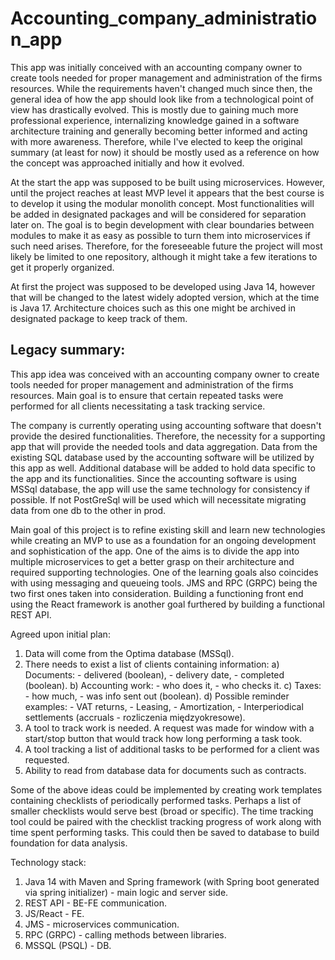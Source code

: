 # Accounting_company_administration_app

This app was initially conceived with an accounting company owner to create tools needed for proper management and
administration of the firms resources. While the requirements haven't changed much since then, the general idea of how
the app should look like from a technological point of view has drastically evolved. This is mostly due to gaining much 
more professional experience, internalizing knowledge gained in a software architecture training and generally becoming
better informed and acting with more awareness. Therefore, while I've elected to keep the original summary (at least for
now) it should be mostly used as a reference on how the concept was approached initially and how it evolved.

At the start the app was supposed to be built using microservices. However, until the project reaches at least MVP level
it appears that the best course is to develop it using the modular monolith concept. Most functionalities will be added 
in designated packages and will be considered for separation later on. The goal is to begin development with clear 
boundaries between modules to make it as easy as possible to turn them into microservices if such need arises. 
Therefore, for the foreseeable future the project will most likely be limited to one repository, although it might take 
a few iterations to get it properly organized.

At first the project was supposed to be developed using Java 14, however that will be changed to the latest widely
adopted version, which at the time is Java 17. Architecture choices such as this one might be archived in designated
package to keep track of them.

## Legacy summary:

This app idea was conceived with an accounting company owner to create tools needed for proper management and
administration of the firms resources. Main goal is to ensure that certain repeated tasks were performed for all clients
necessitating a task tracking service.

The company is currently operating using accounting software that doesn't provide the desired functionalities. Therefore, 
the necessity for a supporting app that will provide the needed tools and data aggregation. Data from the existing SQL 
database used by the accounting software will be utilized by this app as well. Additional database will be added to hold
data specific to the app and its functionalities. Since the accounting software is using MSSql database, the app will 
use the same technology for consistency if possible. If not PostGreSql will be used which will necessitate migrating data
from one db to the other in prod.

Main goal of this project is to refine existing skill and learn new technologies while creating an MVP to use as a
foundation for an ongoing development and sophistication of the app. One of the aims is to divide the app into multiple
microservices to get a better grasp on their architecture and required supporting technologies. One of the learning goals
also coincides with using messaging and queueing tools. JMS and RPC (GRPC) being the two first ones taken into consideration.
Building a functioning front end using the React framework is another goal furthered by building a functional REST API.

Agreed upon initial plan:
1. Data will come from the Optima database (MSSql).
2. There needs to exist a list of clients containing information:
   a) Documents:
        - delivered (boolean),
        - delivery date,
        - completed (boolean).
   b) Accounting work:
        - who does it,
        - who checks it.
   c) Taxes:
        - how much,
        - was info sent out (boolean).
   d) Possible reminder examples:
        - VAT returns,
        - Leasing,
        - Amortization,
        - Interperiodical settlements (accruals - rozliczenia międzyokresowe).
3. A tool to track work is needed. A request was made for window with a start/stop button that would track how long 
performing a task took.
4. A tool tracking a list of additional tasks to be performed for a client was requested.
5. Ability to read from database data for documents such as contracts.

Some of the above ideas could be implemented by creating work templates containing checklists of periodically performed 
tasks. Perhaps a list of smaller checklists would serve best (broad or specific). The time tracking tool could be paired
with the checklist tracking progress of work along with time spent performing tasks. This could then be saved to database
to build foundation for data analysis.

Technology stack:
1. Java 14 with Maven and Spring framework (with Spring boot generated via spring initializer) - main logic and server side.
2. REST API - BE-FE communication.
3. JS/React - FE.
4. JMS - microservices communication.
5. RPC (GRPC) - calling methods between libraries.
6. MSSQL (PSQL) - DB.